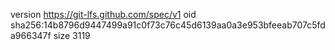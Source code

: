 version https://git-lfs.github.com/spec/v1
oid sha256:14b8796d9447499a91c0f73c76c45d6139aa0a3e953bfeeab707c5fda966347f
size 3119
